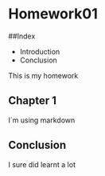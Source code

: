 # Homework01
##Index

* Introduction
* Conclusion 

This is my homework 

## Chapter 1
I´m using markdown 

## Conclusion 
I sure did learnt a lot

